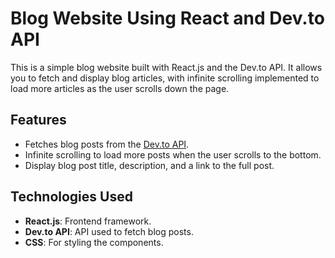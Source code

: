 # Blog Website Using React and Dev.to API

This is a simple blog website built with React.js and the Dev.to API. It allows you to fetch and display blog articles, with infinite scrolling implemented to load more articles as the user scrolls down the page.

## Features

- Fetches blog posts from the [Dev.to API](https://dev.to/api/articles).
- Infinite scrolling to load more posts when the user scrolls to the bottom.
- Display blog post title, description, and a link to the full post.
  
## Technologies Used

- **React.js**: Frontend framework.
- **Dev.to API**: API used to fetch blog posts.
- **CSS**: For styling the components.
